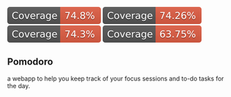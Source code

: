 ![StatementCoverage Status](./coverage/badge-statements.svg)
![Coverage Status](./coverage/badge-functions.svg)
![Coverage Status](./coverage/badge-lines.svg)
![Coverage Status](./coverage/badge-branches.svg)

## Pomodoro

a webapp to help you keep track of your focus sessions and to-do tasks for the day.
